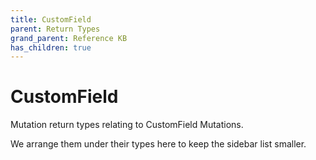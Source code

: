 ```yaml
---
title: CustomField
parent: Return Types
grand_parent: Reference KB
has_children: true
---
```


# CustomField

Mutation return types relating to CustomField Mutations.

We arrange them under their types here to keep the sidebar list smaller.

